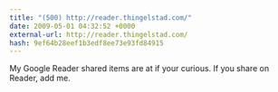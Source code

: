 ```yaml
---
title: "(500) http://reader.thingelstad.com/"
date: 2009-05-01 04:32:52 +0000
external-url: http://reader.thingelstad.com/
hash: 9ef64b28eef1b3edf8ee73e93fd84915
---
```


My Google Reader shared items are at  if your curious. If you share on Reader, add me.
